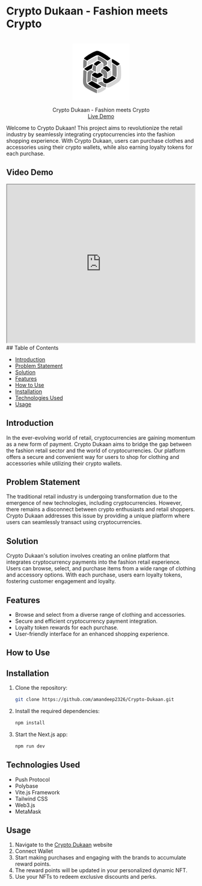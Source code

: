 # Crypto Dukaan - Fashion meets Crypto

<br />
<div align="center">
  <a href="https://github.com/amandeep2326/Crypto-Dukaan">
  </a>

  <img width="150px" src="https://github.com/amandeep2326/Crypto-Dukaan/blob/master/src/assets/logo.png"/>

  <p align="center">
    Crypto Dukaan - Fashion meets Crypto
    <br />
    <a href="https://cryptodukaan.vercel.app/">Live Demo</a>
  </p>
</div>


Welcome to Crypto Dukaan! This project aims to revolutionize the retail industry by seamlessly integrating cryptocurrencies into the fashion shopping experience. With Crypto Dukaan, users can purchase clothes and accessories using their crypto wallets, while also earning loyalty tokens for each purchase.
<br/>
## Video Demo
<iframe width = "500"height ="420" src = "https://www.youtube.com/embed/-GIQsdR9beQ">
</iframe>
## Table of Contents

- [Introduction](#introduction)
- [Problem Statement](#problem-statement)
- [Solution](#solution)
- [Features](#features)
- [How to Use](#how-to-use)
- [Installation](#installation)
- [Technologies Used](#technologies-used)
- [Usage](#usage)
  
## Introduction

In the ever-evolving world of retail, cryptocurrencies are gaining momentum as a new form of payment. Crypto Dukaan aims to bridge the gap between the fashion retail sector and the world of cryptocurrencies. Our platform offers a secure and convenient way for users to shop for clothing and accessories while utilizing their crypto wallets.

## Problem Statement

The traditional retail industry is undergoing transformation due to the emergence of new technologies, including cryptocurrencies. However, there remains a disconnect between crypto enthusiasts and retail shoppers. Crypto Dukaan addresses this issue by providing a unique platform where users can seamlessly transact using cryptocurrencies.

## Solution

Crypto Dukaan's solution involves creating an online platform that integrates cryptocurrency payments into the fashion retail experience. Users can browse, select, and purchase items from a wide range of clothing and accessory options. With each purchase, users earn loyalty tokens, fostering customer engagement and loyalty.

## Features

- Browse and select from a diverse range of clothing and accessories.
- Secure and efficient cryptocurrency payment integration.
- Loyalty token rewards for each purchase.
- User-friendly interface for an enhanced shopping experience.

## How to Use



## Installation

1. Clone the repository:

    ```sh
    git clone https://github.com/amandeep2326/Crypto-Dukaan.git
    ```


2. Install the required dependencies:

    ```sh
    npm install
    ```


3. Start the Next.js app:

    ```sh
    npm run dev
    ```


## Technologies Used

- Push Protocol
- Polybase
- Vite.js Framework
- Tailwind CSS
- Web3.js
- MetaMask

## Usage

1. Navigate to the [Crypto Dukaan](https://cryptodukaan.vercel.app/) website
2. Connect Wallet
3. Start making purchases and engaging with the brands to accumulate reward points.
4. The reward points will be updated in your personalized dynamic NFT.
5. Use your NFTs to redeem exclusive discounts and perks.
